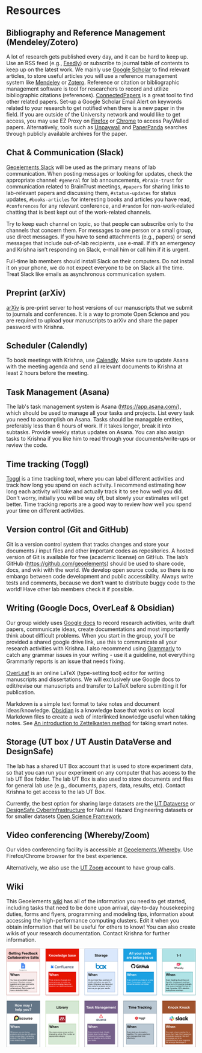 # Resources

## Bibliography and Reference Management (Mendeley/Zotero)
A lot of research gets published every day, and it can be hard to keep up. Use an RSS feed (e.g., [Feedly](https://feedly.com/i/welcome)) or subscribe to journal table of contents to keep up on the latest work. We mainly use [Google Scholar](https://scholar.google.com/) to find relevant articles, to store useful articles you will use a reference management system like [Mendeley](https://www.mendeley.com/) or [Zotero](https://www.zotero.org/). 
Reference or citation or bibliographic management software is tool for researchers to record and utilize bibliographic citations (references). [ConnectedPapers](https://www.connectedpapers.com/) is a great tool to find other related papers. Set-up a Google Scholar Email Alert on keywords related to your research to get notified when there is a new paper in the field. If you are outside of the University network and would like to get access, you may use EZ Proxy on [Firefox](https://addons.mozilla.org/en-US/firefox/addon/ezproxy-redirect-foxified/) or [Chrome](https://chrome.google.com/webstore/detail/ezproxy-redirect/gfhnhcbpnnnlefhobdnmhenofhfnnfhi?hl=en) to access PayWalled papers. Alternatively, tools such as [Unpaywall](https://unpaywall.org/) and [PaperPanda](https://paperpanda.app/) searches through publicly available archives for the paper. 

## Chat & Communication (Slack)
[Geoelements Slack](https://geoelements.slack.com) will be used as the primary means of lab communication. When posting messages or looking for updates, check the appropriate channel: `#general` for lab announcements, `#brain-trust` for communication related to BrainTrust meetings, `#papers` for sharing links to lab-relevant papers and discussing them, `#status-updates` for status updates, `#books-articles` for interesting books and articles you have read, `#conferences` for any relevant conference, and `#random` for non-work-related chatting that is best kept out of the work-related channels.

Try to keep each channel on topic, so that people can subscribe only to the channels that concern them. For messages to one person or a small group, use direct messages. If you have to send attachments (e.g., papers) or send messages that include out-of-lab recipients, use e-mail. If it’s an emergency and Krishna isn’t responding on Slack, e-mail him or call him if it is urgent.

Full-time lab members should install Slack on their computers. Do not install it on your phone, we do not expect everyone to be on Slack all the time. Treat Slack like emails as asynchronous communication system.

## Preprint (arXiv)
[arXiv](https://arxiv.org/a/kumar_3.html) is pre-print server to host versions of our manuscripts that we submit to journals and conferences. It is a way to promote Open Science and you are required to upload your manuscripts to arXiv and share the paper password with Krishna. 

## Scheduler (Calendly)
To book meetings with Krishna, use [Calendly](https://calendly.com/krishnakut/30min?). Make sure to update Asana with the meeting agenda and send all relevant documents to Krishna at least 2 hours before the meeting. 

## Task Management (Asana)
The lab's task management system is Asana (https://app.asana.com/), which should be used to manage all your tasks and projects. List every task you need to accomplish on Asana. Tasks should be managable entities, preferably less than 6 hours of work. If it takes longer, break it into subtasks. Provide weekly status updates on Asana. You can also assign tasks to Krishna if you like him to read through your documents/write-ups or review the code. 

## Time tracking (Toggl)
[Toggl](https://track.toggl.com/) is a time tracking tool, where you can label different activities and track how long you spend on each activity. I recommend estimating how long each activity will take and actually track it to see how well you did. Don't worry, initially you will be way off, but slowly your estimates will get better. Time tracking reports are a good way to review how well you spend your time on different activities. 

## Version control (Git and GitHub)
Git is a version control system that tracks changes and store your documents / input files and other important codes as repositories. A hosted version of Git is available for free (academic license) on GitHub.
The lab’s GitHub (https://github.com/geoelements) should be used to share code, docs, and wiki with the world. We develop open source code, so there is no embargo between code development and public accessibility. Always write tests and comments, because we don’t want to distribute buggy code to the world! Have other lab members check it if possible.

## Writing (Google Docs, OverLeaf & Obsidian)
Our group widely uses [Google docs](https://docs.google.com/) to record research activities, write draft papers, communicate ideas, create documentations and most importantly think about difficult problems. When you start in the group, you'll be provided a shared google drive link, use this to communicate all your research activities with Krishna. I also recommend using [Grammarly](https://www.grammarly.com/) to catch any grammar issues in your writing - use it a guideline, not everything Grammarly reports is an issue that needs fixing.

[OverLeaf](https://overleaf.com) is an online LaTeX (type-setting tool) editor for writing manuscripts and dissertations. We will exclusively use Google docs to edit/revise our manuscripts and transfer to LaTeX before submitting it for publication.

Markdown is a simple text format to take notes and document ideas/knowledge. [Obsidian](https://obsidian.md) is a knowledge base that works on local Markdown files to create a web of interlinked knowledge useful when taking notes. See [An introduction to Zettelkasten method](https://zettelkasten.de/introduction/) for taking smart notes.


## Storage (UT box / UT Austin DataVerse and DesignSafe)
The lab has a shared UT Box account that is used to store experiment data, so that you can run your experiment on any computer that has access to the lab UT Box folder. The lab UT Box is also used to store documents and files for general lab use (e.g., documents, papers, data, results, etc). Contact Krishna to get access to the lab UT Box.

Currently, the best option for sharing large datasets are the [UT Dataverse](https://dataverse.tdl.org/dataverse/utexas) or [DesignSafe CyberInfrastructure](https://designsafe-ci.org) for Natural Hazard Engineering datasets or for smaller datasets [Open Science Framework](https://osf.io). 

## Video conferencing (Whereby/Zoom)
Our video conferencing facility is accessible at [Geoelements Whereby](https://geoelements.whereby.com/meet). Use Firefox/Chrome browser for the best experience. 

Alternatively, we also use the [UT Zoom](https://utexas.zoom.us) account to have group calls. 

## Wiki
This Geoelements [wiki](https://github.com/geoelements/wiki) has all of the information you need to get started, including tasks that need to be done upon arrival, day-to-day housekeeping duties, forms and flyers, programming and modeling tips, information about accessing the high-performance computing clusters. Edit it when you obtain information that will be useful for others to know! You can also create wikis of your research documentation. Contact Krishna for further information.

![Resources](img/tools.png)